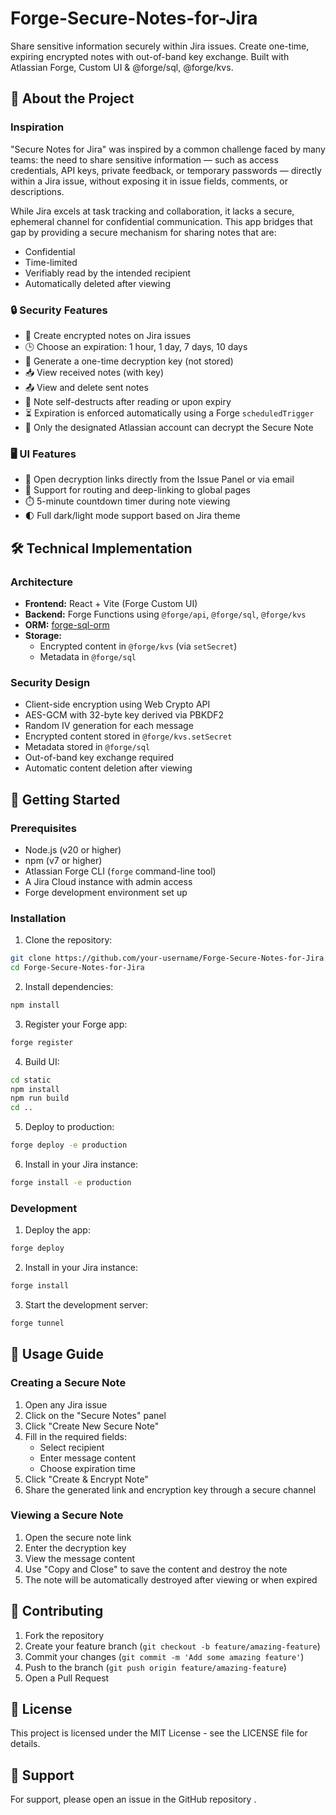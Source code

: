 # Forge-Secure-Notes-for-Jira

Share sensitive information securely within Jira issues. Create one-time, expiring encrypted notes with out-of-band key exchange. Built with Atlassian Forge, Custom UI &amp; @forge/sql, @forge/kvs.

## 🧠 About the Project

### Inspiration

"Secure Notes for Jira" was inspired by a common challenge faced by many teams: the need to share sensitive information — such as access credentials, API keys, private feedback, or temporary passwords — directly within a Jira issue, without exposing it in issue fields, comments, or descriptions.

While Jira excels at task tracking and collaboration, it lacks a secure, ephemeral channel for confidential communication. This app bridges that gap by providing a secure mechanism for sharing notes that are:
- Confidential
- Time-limited
- Verifiably read by the intended recipient
- Automatically deleted after viewing

### 🔒 Security Features

* 🔐 Create encrypted notes on Jira issues
* 🕒 Choose an expiration: 1 hour, 1 day, 7 days, 10 days
* 🔑 Generate a one-time decryption key (not stored)
* 📥 View received notes (with key)
* 📤 View and delete sent notes
* 🧨 Note self-destructs after reading or upon expiry
* ⏳ Expiration is enforced automatically using a Forge `scheduledTrigger`
* 👤 Only the designated Atlassian account can decrypt the Secure Note

### 🖥 UI Features

* 📎 Open decryption links directly from the Issue Panel or via email
* 🧭 Support for routing and deep-linking to global pages
* ⏱️ 5-minute countdown timer during note viewing
* 🌓 Full dark/light mode support based on Jira theme

## 🛠 Technical Implementation

### Architecture

* **Frontend:** React + Vite (Forge Custom UI)
* **Backend:** Forge Functions using `@forge/api`, `@forge/sql`, `@forge/kvs`
* **ORM:** [forge-sql-orm](https://github.com/vassio/forge-sql-orm)
* **Storage:** 
  - Encrypted content in `@forge/kvs` (via `setSecret`)
  - Metadata in `@forge/sql`

### Security Design

* Client-side encryption using Web Crypto API
* AES-GCM with 32-byte key derived via PBKDF2
* Random IV generation for each message
* Encrypted content stored in `@forge/kvs.setSecret`
* Metadata stored in `@forge/sql`
* Out-of-band key exchange required
* Automatic content deletion after viewing

## 🚀 Getting Started

### Prerequisites

- Node.js (v20 or higher)
- npm (v7 or higher)
- Atlassian Forge CLI (`forge` command-line tool)
- A Jira Cloud instance with admin access
- Forge development environment set up

### Installation

1. Clone the repository:
```bash
git clone https://github.com/your-username/Forge-Secure-Notes-for-Jira.git
cd Forge-Secure-Notes-for-Jira
```

2. Install dependencies:
```bash
npm install
```

3. Register your Forge app:
```bash
forge register
```

4. Build UI:
```bash
cd static
npm install
npm run build
cd ..
```

5. Deploy to production:
```bash
forge deploy -e production
```

6. Install in your Jira instance:
```bash
forge install -e production
```

### Development


1. Deploy the app:
```bash
forge deploy
```

2. Install in your Jira instance:
```bash
forge install
```

3. Start the development server:
```bash
forge tunnel
```

## 📝 Usage Guide

### Creating a Secure Note

1. Open any Jira issue
2. Click on the "Secure Notes" panel
3. Click "Create New Secure Note"
4. Fill in the required fields:
   - Select recipient
   - Enter message content
   - Choose expiration time
5. Click "Create & Encrypt Note"
6. Share the generated link and encryption key through a secure channel

### Viewing a Secure Note

1. Open the secure note link
2. Enter the decryption key
3. View the message content
4. Use "Copy and Close" to save the content and destroy the note
5. The note will be automatically destroyed after viewing or when expired

## 🤝 Contributing

1. Fork the repository
2. Create your feature branch (`git checkout -b feature/amazing-feature`)
3. Commit your changes (`git commit -m 'Add some amazing feature'`)
4. Push to the branch (`git push origin feature/amazing-feature`)
5. Open a Pull Request

## 📄 License

This project is licensed under the MIT License - see the LICENSE file for details.

## 💬 Support

For support, please open an issue in the GitHub repository .
